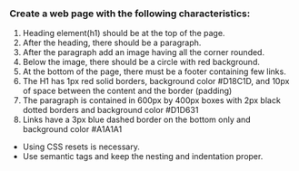 ### Create a web page with the following characteristics:

1. Heading element(h1) should be at the top of the page.
2. After the heading, there should be a paragraph.
3. After the paragraph add an image having all the corner rounded.
4. Below the image, there should be a circle with red background.
5. At the bottom of the page, there must be a footer containing few links.
6. The H1 has 1px red solid borders, background color #D18C1D, and 10px of space between the content and the border (padding)
7. The paragraph is contained in 600px by 400px boxes with 2px black dotted borders and background color #D1D631
8. Links have a 3px blue dashed border on the bottom only and background color #A1A1A1

- Using CSS resets is necessary.
- Use semantic tags and keep the nesting and indentation proper.
